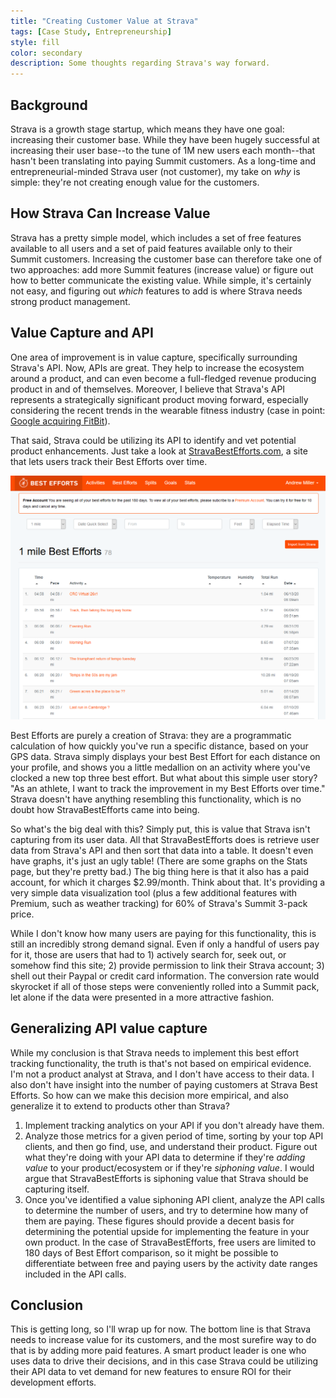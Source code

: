 ```yaml
---
title: "Creating Customer Value at Strava"
tags: [Case Study, Entrepreneurship]
style: fill
color: secondary
description: Some thoughts regarding Strava's way forward.
---
```


## Background

Strava is a growth stage startup, which means they have one goal: increasing their customer base.  While they have been hugely successful at increasing their user base--to the tune of 1M new users each month--that hasn't been translating into paying Summit customers.  As a long-time and entrepreneurial-minded Strava user (not customer), my take on *why* is simple: they're not creating enough value for the customers.

## How Strava Can Increase Value

Strava has a pretty simple model, which includes a set of free features available to all users and a set of paid features available only to their Summit customers.  Increasing the customer base can therefore take one of two approaches: add more Summit features (increase value) or figure out how to better communicate the existing value.  While simple, it's certainly not easy, and figuring out *which* features to add is where Strava needs strong product management.

## Value Capture and API

One area of improvement is in value capture, specifically surrounding Strava's API.  Now, APIs are great.  They help to increase the ecosystem around a product, and can even become a full-fledged revenue producing product in and of themselves.  Moreover, I believe that Strava's API represents a strategically significant product moving forward, especially considering the recent trends in the wearable fitness industry (case in point: [Google acquiring FitBit](https://www.cnbc.com/2019/11/01/google-to-acquire-fitbit-valuing-the-smartwatch-maker-at-about-2point1-billion.html)).

That said, Strava could be utilizing its API to identify and vet potential product enhancements.  Just take a look at [StravaBestEfforts.com](http://stravabestefforts.com), a site that lets users track their Best Efforts over time.</p>

![](/assets/strava-best-efforts.png)

Best Efforts are purely a creation of Strava: they are a programmatic calculation of how quickly you've run a specific distance, based on your GPS data.  Strava simply displays your best Best Effort for each distance on your profile, and shows you a little medallion on an activity where you've clocked a new top three best effort.  But what about this simple user story?  "As an athlete, I want to track the improvement in my Best Efforts over time."  Strava doesn't have anything resembling this functionality, which is no doubt how StravaBestEfforts came into being.

So what's the big deal with this?  Simply put, this is value that Strava isn't capturing from its user data.  All that StravaBestEfforts does is retrieve user data from Strava's API and then sort that data into a table.  It doesn't even have graphs, it's just an ugly table!  (There are some graphs on the Stats page, but they're pretty bad.)  The big thing here is that it also has a paid account, for which it charges $2.99/month.  Think about that.  It's providing a very simple data visualization tool (plus a few additional features with Premium, such as weather tracking) for 60% of Strava's Summit 3-pack price.

While I don't know how many users are paying for this functionality, this is still an incredibly strong demand signal.  Even if only a handful of users pay for it, those are users that had to 1) actively search for, seek out, or somehow find this site;  2) provide permission to link their Strava account;  3) shell out their Paypal or credit card information.  The conversion rate would skyrocket if all of those steps were conveniently rolled into a Summit pack, let alone if the data were presented in a more attractive fashion.

## Generalizing API value capture

While my conclusion is that Strava needs to implement this best effort tracking functionality, the truth is that's not based on empirical evidence.  I'm not a product analyst at Strava, and I don't have access to their data.  I also don't have insight into the number of paying customers at Strava Best Efforts.  So how can we make this decision more empirical, and also generalize it to extend to products other than Strava?

1.  Implement tracking analytics on your API if you don't already have them.
2.  Analyze those metrics for a given period of time, sorting by your top API clients, and then go find, use, and understand their product.  Figure out what they're doing with your API data to determine if they're *adding value* to your product/ecosystem or if they're *siphoning value*.  I would argue that StravaBestEfforts is siphoning value that Strava should be capturing itself.
3.  Once you've identified a value siphoning API client, analyze the API calls to determine the number of users, and try to determine how many of them are paying.  These figures should provide a decent basis for determining the potential upside for implementing the feature in your own product.  In the case of StravaBestEfforts, free users are limited to 180 days of Best Effort comparison, so it might be possible to differentiate between free and paying users by the activity date ranges included in the API calls.

## Conclusion

This is getting long, so I'll wrap up for now.  The bottom line is that Strava needs to increase value for its customers, and the most surefire way to do that is by adding more paid features.  A smart product leader is one who uses data to drive their decisions, and in this case Strava could be utilizing their API data to vet demand for new features to ensure ROI for their development efforts.